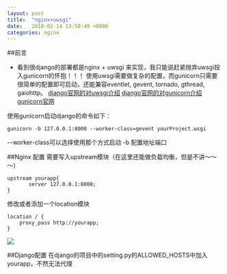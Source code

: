 ```yaml
---
layout: post
title:  "nginx+uwsgi"
date:   2018-02-14 13:58:49 +0800
categories: nginx
---
```

##前言
- 看到很django的部署都是nginx + uwsgi 来实现，我只能说赶紧抛弃uwsgi投入gunicorn的怀抱！！！
使用uwsgi需要做复杂的配置，而gunicorn只需要很简单的配置即可启动，还能兼容eventlet, gevent, tornado, gthread, gaiohttp。
[django官网的对uwsgi介绍](https://docs.djangoproject.com/en/dev/howto/deployment/wsgi/uwsgi/) 
[django官网的对gunicorn介绍](https://docs.djangoproject.com/en/dev/howto/deployment/wsgi/gunicorn/) 
[gunicorn官网](http://docs.gunicorn.org/en/latest/install.html)

使用gunicorn启动django的命令如下：
```
gunicorn -b 127.0.0.1:8000 --worker-class=gevent yourProject.wsgi
```
--worker-class可以选择使用那个方式启动
-b 配置地址端口

##Nginx 配置
需要写入upstream模块（在这里还能做负载均衡，但是不讲～～～）
```
upstream yourapp{
       server 127.0.0.1:8000;
}
```
修改或者添加一个location模块
```
location / {
    proxy_pass http://yourapp;
}
```
![](http://upload-images.jianshu.io/upload_images/7092953-399e2b2447a4e29c.png?imageMogr2/auto-orient/strip%7CimageView2/2/w/1240)

##Django配置
在django的项目中的setting.py的ALLOWED_HOSTS中加入yourapp，不然无法代理




